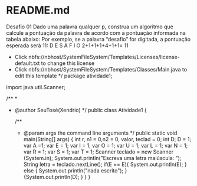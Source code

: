 # README.md
Desafio 01
Dado uma palavra qualquer p, construa um algoritmo que calcule a pontuação da palavra de acordo com a pontuação informada na tabela abaixo:
Por exemplo, se a palavra “desafio” for digitada, a pontuação esperada será 11:
D E S A F I O
2+1+1+1+4+1+1= 11

 * Click nbfs://nbhost/SystemFileSystem/Templates/Licenses/license-default.txt to change this license
 * Click nbfs://nbhost/SystemFileSystem/Templates/Classes/Main.java to edit this template
 */
package atividade1;

import java.util.Scanner;

/**
 *
 * @author SeuTosé(Xendrio)
 */
public class Atividade1 {

    /**
     * @param args the command line arguments
     */
    public static void main(String[] args) {
        int r, n1 = 0,n2 = 0, valor, teclad = 0;
        int D;
        D = 1;
        var A =1;
        var E = 1;
        var I = 1;
        var O = 1;
        var U = 1;
        var L = 1;
        var N = 1;
        var R = 1;
        var S = 1;
        var T = 1;
        Scanner teclado = new Scanner (System.in);
        System.out.println("Escreva uma letra maiúscula: ");
        String letra = teclado.nextLine();
        if(E == E){ System.out.println(E);
        } else { System.out.println("nada escrito");
        }  
{System.out.println(D);
    }
}
}
